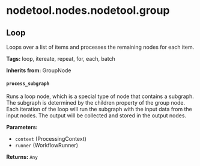 # nodetool.nodes.nodetool.group

## Loop

Loops over a list of items and processes the remaining nodes for each item.

**Tags:** loop, itereate, repeat, for, each, batch

**Inherits from:** GroupNode


#### `process_subgraph`

Runs a loop node, which is a special type of node that contains a subgraph.
        The subgraph is determined by the children property of the group node.
        Each iteration of the loop will run the subgraph with the input data from the input nodes.
        The output will be collected and stored in the output nodes.

**Parameters:**

- `context` (ProcessingContext)
- `runner` (WorkflowRunner)

**Returns:** `Any`

